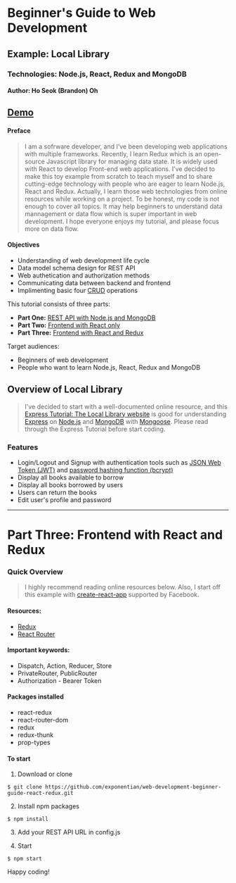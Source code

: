 # Beginner's Guide to Web Development
## Example: Local Library
### Technologies: Node.js, React, Redux and MongoDB
#### Author: Ho Seok (Brandon) Oh


## [Demo](https://local-library-redux-hoseokoh.herokuapp.com/)

#### Preface
> I am a sofrware developer, and I’ve been developing web applications with multiple frameworks. Recently, I learn Redux which is an open-source Javascript library for managing data state. It is widely used with React to develop Front-end web applications. I’ve decided to make this toy example from scratch to teach myself and to share cutting-edge technology with people who are eager to learn Node.js, React and Redux. Actually, I learn those web technologies from online resources while working on a project. To be honest, my code is not enough to cover all topics. It may help beginners to understand data mannagement or data flow which is super important in web development. I hope everyone enjoys my tutorial, and please focus more on data flow.


#### Objectives
- Understanding of web development life cycle
- Data model schema design for REST API
- Web authetication and authorization methods
- Communicating data between backend and frontend
- Implimenting basic four [CRUD](https://en.wikipedia.org/wiki/Create,_read,_update_and_delete) operations


This tutorial consists of three parts: 
- **Part One:** [REST API with Node.js and MongoDB](https://github.com/exponentian/web-development-beginner-guide-rest-api)
- **Part Two:** [Frontend with React only](https://github.com/exponentian/web-development-beginner-guide-react)
- **Part Three:** [Frontend with React and Redux](https://github.com/exponentian/web-development-beginner-guide-react-redux)


Target audiences:
- Beginners of web development
- People who want to learn Node.js, React, Redux and MongoDB


## Overview of Local Library

> I've decided to start with a well-documented online resource, and this [Express Tutorial: The Local Library website](https://developer.mozilla.org/en-US/docs/Learn/Server-side/Express_Nodejs/Tutorial_local_library_website) is good for understanding [Express](https://expressjs.com/en/guide/routing.html) on [Node.js](https://nodejs.org/dist/latest-v8.x/docs/api/) and [MongoDB](https://docs.mongodb.com/?_ga=2.252321673.1833710047.1534972335-396144116.1534972335) with [Mongoose](https://mongoosejs.com/docs/index.html). Please read through the Express Tutorial before start coding.


### Features
- Login/Logout and Signup with authentication tools such as [JSON Web Token (JWT)](https://github.com/auth0/node-jsonwebtoken#readme)  and [password hashing function (bcrypt)](https://github.com/kelektiv/node.bcrypt.js#readme)
- Display all books available to borrow
- Display all books borrowed by users
- Users can return the books
- Edit user's profile and password


---


# **Part Three:** Frontend with React and Redux

### Quick Overview

> I highly recommend reading online resources below. Also, I start off this example with [create-react-app](https://github.com/facebook/create-react-app) supported by Facebook.


#### Resources:
- [Redux](https://redux.js.org/)
- [React Router](https://reacttraining.com/react-router/web/guides/philosophy)


#### Important keywords:
- Dispatch, Action, Reducer, Store
- PrivateRouter, PublicRouter
- Authorization - Bearer Token


#### Packages installed
- react-redux
- react-router-dom
- redux
- redux-thunk
- prop-types


#### To start

1. Download or clone

```
$ git clone https://github.com/exponentian/web-development-beginner-guide-react-redux.git
```

2. Install npm packages

```
$ npm install
```

3. Add your REST API URL in config.js

4. Start

```
$ npm start
```


Happy coding!